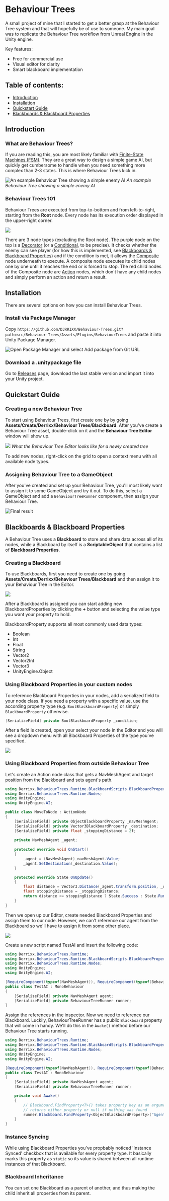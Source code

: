 # Behaviour Trees
A small project of mine that I started to get a better grasp at the Behaviour Tree system and that will hopefully be of use to someone.
My main goal was to replicate the Behaviour Tree workflow from Unreal Engine in the Unity engine.

Key features:
* Free for commercial use
* Visual editor for clarity
* Smart blackboard implementation

## Table of contents:
- [Introduction](#introduction)
- [Installation](#installation)
- [Quickstart Guide](#quickstart-guide)
- [Blackboards & Blackboard Properties](#blackboards--blackboard-properties)

## Introduction
### What are Behaviour Trees?

If you are reading this, you are most likely familiar with [Finite-State Machines (FSM)](https://gamedevelopment.tutsplus.com/tutorials/finite-state-machines-theory-and-implementation--gamedev-11867). 
They are a great way to design a simple game AI, but quickly get cumbersome to handle when you need something more complex than 2-3 states. This is where Behaviour Trees kick in.

![An example Behaviour Tree showing a simple enemy AI](Documentation/Images/introduction_tree.png "An image of a Behaviour Tree")
*An example Behaviour Tree showing a simple enemy AI*

### Behaviour Trees 101
Behaviour Trees are executed from top-to-bottom and from left-to-right, starting from the **Root** node. Every node has its execution order displayed in the upper-right corner.

![](Documentation/Images/execution_order.png)

There are 3 node types (excluding the Root node). The purple node on the top is a [Decorator](Documentation/Decorators.md) (or a [Conditional](Documentation/Decorators.md#conditionals), to be precise). It checks whether the enemy can see player (for how this is implemented, see [Blackboards & Blackboard Properties](#blackboards--blackboard-properties)) and if the condition is met, it allows the [Composite](Documentation/Composites.md) node underneath to execute. A composite node executes its child nodes one by one until it reaches the end or is forced to stop. The red child nodes of the Composite node are [Action](Documentation/Actions.md) nodes, which don't have any child nodes and simply perform an action and return a result.

## Installation
There are several options on how you can install Behaviour Trees.

### Install via Package Manager 
Copy `https://github.com/D3RRIXX/Behaviour-Trees.git?path=src/Behaviour-Trees/Assets/Plugins/BehaviourTrees` and paste it into Unity Package Manager.

![Open Package Manager and select *Add package from Git URL*](Documentation/Images/package_manager.png)

### Download a .unitypackage file
Go to [Releases](https://github.com/D3RRIXX/Behaviour-Trees/releases) page, download the last stable version and import it into your Unity project.

## Quickstart Guide

### Creating a new Behaviour Tree
To start using Behaviour Trees, first create one by by going **Assets/Create/Derrixx/Behaviour Trees/Blackboard**. After you've create a Behaviour Tree asset, double-click on it and the **Behaviour Tree Editor** window will show up.

![](Documentation/Images/empty_tree.png)
*What the Behaviour Tree Editor looks like for a newly created tree*

To add new nodes, right-click on the grid to open a context menu with all available node types.

### Assigning Behaviour Tree to a GameObject
After you've created and set up your Behaviour Tree, you'll most likely want to assign it to some GameObject and try it out. To do this, select a GameObject and add a `BehaviourTreeRunner` component, then assign your Behaviour Tree.

![Final result](Documentation/Images/runner.png "Final result")

## Blackboards & Blackboard Properties
A Behaviour Tree uses a **Blackboard** to store and share data across all of its nodes, while a Blackboard by itself is a **ScriptableObject** that contains a list of **Blackboard Properties**.

### Creating a Blackboard
To use Blackboards, first you need to create one by going **Assets/Create/Derrixx/Behaviour Trees/Blackboard** and then assign it to your Behaviour Tree in the Editor.

![](Documentation/Images/blackboard.png)

After a Blackboard is assigned you can start adding new BlackboardProperties by clicking the **+** button and selecting the value type you want your property to hold.

BlackboardProperty supports all most commonly used data types:
* Boolean
* Int
* Float
* String
* Vector2
* Vector2Int
* Vector3
* UnityEngine.Object

### Using Blackboard Properties in your custom nodes
To reference Blackboard Properties in your nodes, add a serialized field to your node class. If you need a property with a specific value, use the according property type (e.g. `BoolBlackboardProperty`) or simply `BlackboardProperty` otherwise.

```cs
[SerializeField] private BoolBlackboardProperty _condition;
```

After a field is created, open your select your node in the Editor and you will see a dropdown menu with all Blackboard Properties of the type you've specified.

![](Documentation/Images/dropdown.png)

### Using Blackboard Properties from outside Behaviour Tree
Let's create an Action node class that gets a NavMeshAgent and target position from the Blackboard and sets agent's path.

```cs
using Derrixx.BehaviourTrees.Runtime.BlackboardScripts.BlackboardProperties;
using Derrixx.BehaviourTrees.Runtime.Nodes;
using UnityEngine;
using UnityEngine.AI;

public class MoveToNode : ActionNode
{
	[SerializeField] private ObjectBlackboardProperty _navMeshAgent;
	[SerializeField] private Vector3BlackboardProperty _destination;
	[SerializeField] private float _stoppingDistance = 2f;
		
	private NavMeshAgent _agent;
		
	protected override void OnStart()
	{
		_agent = (NavMeshAgent)_navMeshAgent.Value;
		_agent.SetDestination(_destination.Value);
	}

	protected override State OnUpdate()
	{
		float distance = Vector3.Distance(_agent.transform.position, _destination.Value);
		float stoppingDistance = _stoppingDistance;
		return distance <= stoppingDistance ? State.Success : State.Running;
	}
}
```

Then we open up our Editor, create needed Blackboard Properties and assign them to our node. However, we can't reference our agent from the Blackboard so we'll have to assign it from some other place.

![](Documentation/Images/agent_ref.png)

Create a new script named TestAI and insert the following code:
```cs
using Derrixx.BehaviourTrees.Runtime;
using Derrixx.BehaviourTrees.Runtime.BlackboardScripts.BlackboardProperties;
using Derrixx.BehaviourTrees.Runtime.Nodes;
using UnityEngine;
using UnityEngine.AI;

[RequireComponent(typeof(NavMeshAgent)), RequireComponent(typeof(BehaviourTreeRunner))]
public class TestAI : MonoBehaviour
{
    [SerializeField] private NavMeshAgent agent;
    [SerializeField] private BehaviourTreeRunner runner;
}
```
Assign the references in the inspector. Now we need to reference our Blackboard. Luckily, BehaviourTreeRunner has a public `Blackboard` property that will come in handy. We'll do this in the `Awake()` method before our Behaviour Tree starts running.

```cs
using Derrixx.BehaviourTrees.Runtime;
using Derrixx.BehaviourTrees.Runtime.BlackboardScripts.BlackboardProperties;
using Derrixx.BehaviourTrees.Runtime.Nodes;
using UnityEngine;
using UnityEngine.AI;

[RequireComponent(typeof(NavMeshAgent)), RequireComponent(typeof(BehaviourTreeRunner))]
public class TestAI : MonoBehaviour
{
    [SerializeField] private NavMeshAgent agent;
    [SerializeField] private BehaviourTreeRunner runner;

    private void Awake()
    {
        // Blackboard.FindProperty<T>() takes property key as an argument and 
        // returns either property or null if nothing was found
        runner.Blackboard.FindProperty<ObjectBlackboardProperty>("Agent").Value = agent;
    }
}
```

### Instance Syncing
While using Blackboard Properties you've propbably noticed 'Instance Synced' checkbox that is available for every property type. It basically marks this property as `static` so its value is shared between all runtime instances of that Blackboard.

### Blackboard Inheritance
You can set one Blackboard as a parent of another, and thus making the child inherit all properties from its parent.